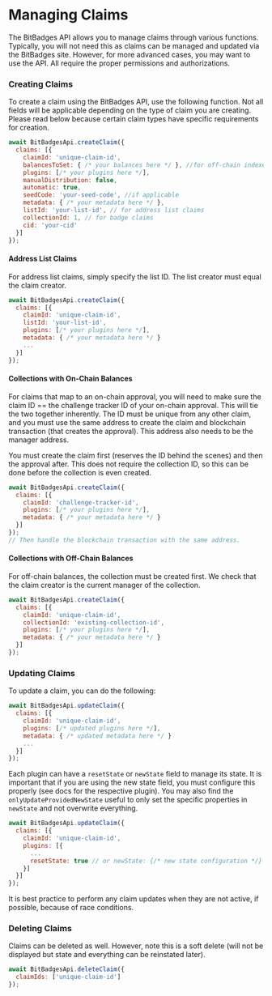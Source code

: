 # Managing Claims

The BitBadges API allows you to manage claims through various functions. Typically, you will not need this as claims can be managed and updated via the BitBadges site. However, for more advanced cases, you may want to use the API. All require the proper permissions and authorizations.

### Creating Claims

To create a claim using the BitBadges API, use the following function. Not all fields will be applicable depending on the type of claim you are creating. Please read below because certain claim types have specific requirements for creation.

```javascript
await BitBadgesApi.createClaim({
  claims: [{
    claimId: 'unique-claim-id',
    balancesToSet: { /* your balances here */ }, //for off-chain indexed
    plugins: [/* your plugins here */],
    manualDistribution: false,
    automatic: true,
    seedCode: 'your-seed-code', //if applicable
    metadata: { /* your metadata here */ }, 
    listId: 'your-list-id', // for address list claims
    collectionId: 1, // for badge claims
    cid: 'your-cid'
  }]
});
```

#### Address List Claims

For address list claims, simply specify the list ID. The list creator must equal the claim creator.

```javascript
await BitBadgesApi.createClaim({
  claims: [{
    claimId: 'unique-claim-id',
    listId: 'your-list-id',
    plugins: [/* your plugins here */],
    metadata: { /* your metadata here */ }
    ...
  }]
});
```

#### Collections with On-Chain Balances

For claims that map to an on-chain approval, you will need to make sure the claim ID == the challenge tracker ID of your on-chain approval. This will tie the two together inherently. The ID must be unique from any other claim, and you must use the same address to create the claim and blockchain transaction (that creates the approval). This address also needs to be the manager address.&#x20;

You must create the claim first (reserves the ID behind the scenes) and then the approval after. This does not require the collection ID, so this can be done before the collection is even created.

```javascript
await BitBadgesApi.createClaim({
  claims: [{
    claimId: 'challenge-tracker-id',
    plugins: [/* your plugins here */],
    metadata: { /* your metadata here */ }
  }]
});
// Then handle the blockchain transaction with the same address.
```

#### Collections with Off-Chain Balances

For off-chain balances, the collection must be created first. We check that the claim creator is the current manager of the collection.

```javascript
await BitBadgesApi.createClaim({
  claims: [{
    claimId: 'unique-claim-id',
    collectionId: 'existing-collection-id',
    plugins: [/* your plugins here */],
    metadata: { /* your metadata here */ }
  }]
});
```

### Updating Claims

To update a claim, you can do the following:

```javascript
await BitBadgesApi.updateClaim({
  claims: [{
    claimId: 'unique-claim-id',
    plugins: [/* updated plugins here */],
    metadata: { /* updated metadata here */ }
    ...
  }]
});
```

Each plugin can have a `resetState` or `newState` field to manage its state. It is important that if you are using the new state field, you must configure this properly (see docs for the respective plugin).  You may also find the `onlyUpdateProvidedNewState` useful to only set the specific properties in `newState` and not overwrite everything.

```javascript
await BitBadgesApi.updateClaim({
  claims: [{
    claimId: 'unique-claim-id',
    plugins: [{
      ...
      resetState: true // or newState: {/* new state configuration */}
    }]
  }]
});
```

It is best practice to perform any claim updates when they are not active, if possible, because of race conditions.&#x20;

### Deleting Claims

Claims can be deleted as well. However, note this is a soft delete (will not be displayed but state and everything can be reinstated later).

```javascript
await BitBadgesApi.deleteClaim({
  claimIds: ['unique-claim-id']
});
```
